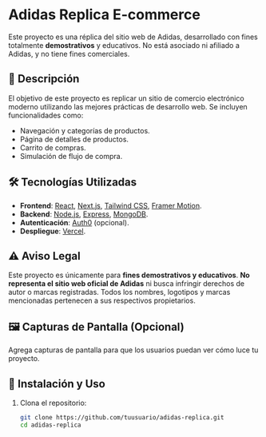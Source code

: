 # Adidas Replica E-commerce

Este proyecto es una réplica del sitio web de Adidas, desarrollado con fines totalmente **demostrativos** y educativos. No está asociado ni afiliado a Adidas, y no tiene fines comerciales.

## 🚀 Descripción

El objetivo de este proyecto es replicar un sitio de comercio electrónico moderno utilizando las mejores prácticas de desarrollo web. Se incluyen funcionalidades como:

- Navegación y categorías de productos.
- Página de detalles de productos.
- Carrito de compras.
- Simulación de flujo de compra.

## 🛠️ Tecnologías Utilizadas

- **Frontend**: [React](https://reactjs.org/), [Next.js](https://nextjs.org/), [Tailwind CSS](https://tailwindcss.com/), [Framer Motion](https://www.framer.com/motion/).
- **Backend**: [Node.js](https://nodejs.org/), [Express](https://expressjs.com/), [MongoDB](https://www.mongodb.com/).
- **Autenticación**: [Auth0](https://auth0.com/) (opcional).
- **Despliegue**: [Vercel](https://vercel.com/).

## ⚠️ Aviso Legal

Este proyecto es únicamente para **fines demostrativos y educativos**. **No representa el sitio web oficial de Adidas** ni busca infringir derechos de autor o marcas registradas. Todos los nombres, logotipos y marcas mencionadas pertenecen a sus respectivos propietarios.

## 🖼️ Capturas de Pantalla (Opcional)

Agrega capturas de pantalla para que los usuarios puedan ver cómo luce tu proyecto.

## 🧰 Instalación y Uso

1. Clona el repositorio:

   ```bash
   git clone https://github.com/tuusuario/adidas-replica.git
   cd adidas-replica
